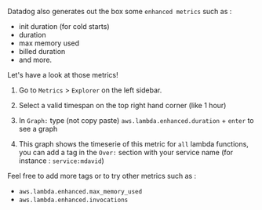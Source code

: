 Datadog also generates out the box some `enhanced metrics` such as :
- init duration (for cold starts)
- duration
- max memory used
- billed duration
- and more.

Let's have a look at those metrics!

1. Go to `Metrics` > `Explorer` on the left sidebar.

1. Select a valid timespan on the top right hand corner (like 1 hour)

1. In `Graph:` type (not copy paste) `aws.lambda.enhanced.duration` + `enter` to see a graph

1. This graph shows the timeserie of this metric for `all` lambda functions, you can add a tag in the `Over:` section with your service name (for instance : `service:mdavid`)

Feel free to add more tags or to try other metrics such as : 

* `aws.lambda.enhanced.max_memory_used`
* `aws.lambda.enhanced.invocations`



